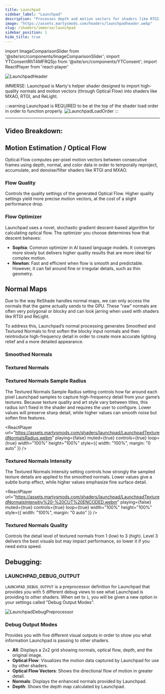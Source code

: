 ```yaml
---
title: Launchpad
sidebar_label: "Launchpad"
description: "Processes depth and motion vectors for shaders like RTGI, MXAO, and ReLight."
image: "https://assets.martysmods.com/headers/launchpadheader.webp"
slug: /shaders/immerse/launchpad
sidebar_position: 1
hide_title: true
---
```


<!----------------------- IMPORTS ---------------------------->

import ImageComparisonSlider from '@site/src/components/ImageComparisonSlider';
import YTConsentRhT4MFRQ5jo from '@site/src/components/YTConsent';
import ReactPlayer from 'react-player'

<!----------------------------------------------------------->

![LaunchpadHeader](https://assets.martysmods.com/headers/launchpadheader.webp)

iMMERSE: Launchpad is Marty's helper shader designed to import high-quality normals and motion vectors (through Optical Flow) into shaders like MXAO, RTGI, and ReLight.

:::warning
Launchpad is REQUIRED to be at the top of the shader load order in order to function properly.
![LaunchpadLoadOrder](https://assets.martysmods.com/shaders/launchpad/launchpadloadorder3.webp)
:::

---

## Video Breakdown:
<YTConsentRhT4MFRQ5jo />

## Motion Estimation / Optical Flow
Optical Flow computes per-pixel motion vectors between consecutive frames using depth, normal, and color data in order to temporally reproject, accumulate, and denoise/filter shaders like RTGI and MXAO.

### Flow Quality
Controls the quality settings of the generated Optical Flow. Higher quality settings yield more precise motion vectors, at the cost of a slight performance drop.

### Flow Optimizer
Launchpad uses a novel, stochastic gradient descent-based algorithm for calculating optical flow. The optimizer you choose determines how that descent behaves:
- **Sophia**: Common optimizer in AI based language models. It converges more slowly but delivers higher quality results that are more ideal for complex motion.
- **Newton**: Fast and efficient when flow is smooth and predictable. However, it can fail around fine or irregular details, such as thin geometry.

## Normal Maps
Due to the way ReShade handles normal maps, we can only access the normals that the game actually sends to the GPU. These “raw” normals are often very polygonal or blocky and can look jarring when used with shaders like RTGI and ReLight.

To address this, Launchpad’s normal processing generates Smoothed and Textured Normals to first soften the blocky input normals and then reintroduce high-frequency detail in order to create more accurate lighting relief and a more detailed appearance.

### Smoothed Normals
 <ImageComparisonSlider 
  beforeImage="https://assets.martysmods.com/shaders/launchpad/LaunchpadOriginalNormals3.webp" 
  afterImage="https://assets.martysmods.com/shaders/launchpad/LaunchpadSmoothedNormals3.webp"
  beforeLabel="Original"
  afterLabel="Smoothed"
 />

### Textured Normals
 <ImageComparisonSlider 
  beforeImage="https://assets.martysmods.com/shaders/launchpad/LaunchpadSmoothedNormals3.webp"
  afterImage="https://assets.martysmods.com/shaders/launchpad/LaunchpadTexturedNormals3.webp"
  beforeLabel="Smoothed"
  afterLabel="Textured"
 />

### Textured Normals Sample Radius
The Textured Normals Sample Radius setting controls how far around each pixel Launchpad samples to capture high-frequency detail from your game’s textures. Because texture quality and art style vary between titles, this radius isn’t fixed in the shader and requires the user to configure. Lower values will preserve sharp detail, while higher values can smooth noise but soften fine features.

<ReactPlayer
  url="https://assets.martysmods.com/shaders/launchpad/LaunchpadTexturedNormalsRadius.webm"
  playing={false}
  muted={true}
  controls={true}
  loop={true}
  width="100%"
  height="100%"
  style={{ width: "100%", margin: "0 auto" }}
/>

### Textured Normals Intensity
The Textured Normals Intensity setting controls how strongly the sampled texture details are applied to the smoothed normals. Lower values give a subtle bump effect, while higher values emphasize fine surface detail.

<ReactPlayer
  url="https://assets.martysmods.com/shaders/launchpad/LaunchpadTexturedNormalsIntensitiy%20-%20CUT%20ENCODED.webm"
  playing={false}
  muted={true}
  controls={true}
  loop={true}
  width="100%"
  height="100%"
  style={{ width: "100%", margin: "0 auto" }}
/>

### Textured Normals Quality
Controls the detail level of textured normals from 1 (low) to 3 (high). Level 3 delivers the best visuals but may impact performance, so lower it if you need extra speed.

## Debugging:

### LAUNCHPAD_DEBUG_OUTPUT
`LAUNCHPAD_DEBUG_OUTPUT` is a preprocessor definition for Launchpad that provides you with 5 different debug views to see what Launchpad is providing to other shaders. When set to `1`, you will be given a new option in your settings called "Debug Output Modes".

![LaunchpadDebugPreprocessor](https://assets.martysmods.com/shaders/launchpad/launchpaddebugpreprocessor.webp)

### Debug Output Modes
Provides you with five different visual outputs in order to show you what information Launchpad is passing to other shaders.
- **All**: Displays a 2x2 grid showing normals, optical flow, depth, and the original image.
- **Optical Flow**: Visualizes the motion data captured by Launchpad for use by other shaders.
- **Optical Flow Vectors**: Shows the directional flow of motion in greater detail.
- **Normals**: Displays the enhanced normals provided by Launchpad.
- **Depth**: Shows the depth map calculated by Launchpad.